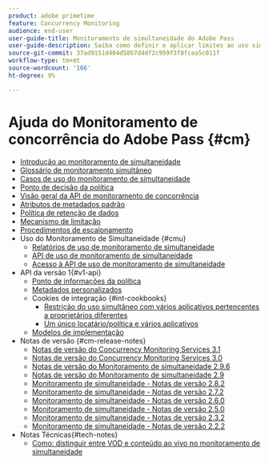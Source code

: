 ```yaml
---
product: adobe primetime
feature: Concurrency Monitoring
audience: end-user
user-guide-title: Monitoramento de simultaneidade do Adobe Pass
user-guide-description: Saiba como definir e aplicar limites ao uso simultâneo em vários aplicativos.
source-git-commit: 37ad9151d404d58b7d4df2c959f3f8fcaa5c011f
workflow-type: tm+mt
source-wordcount: '166'
ht-degree: 9%

---
```



# Ajuda do Monitoramento de concorrência do Adobe Pass {#cm}

+ [Introdução ao monitoramento de simultaneidade](cm-home.md)
+ [Glossário de monitoramento simultâneo](cm-glossary.md)
+ [Casos de uso do monitoramento de simultaneidade](cm-use-cases.md)
+ [Ponto de decisão da política](cm-policy-decision-point.md)
+ [Visão geral da API de monitoramento de concorrência](cm-api-overview.md)
+ [Atributos de metadados padrão](standard-metadata-attributes.md)
+ [Política de retenção de dados](data-retention-policy.md)
+ [Mecanismo de limitação](throttling-mechanism.md)
+ [Procedimentos de escalonamento](cm-escalation-procedures.md)
+ Uso do Monitoramento de Simultaneidade {#cmu}
   + [Relatórios de uso de monitoramento de simultaneidade](cm-usage-reports.md)
   + [API de uso de monitoramento de simultaneidade](cmu-api.md)
   + [Acesso à API de uso de monitoramento de simultaneidade](cmu-api-access.md)
+ API da versão 1{#v1-api}
   + [Ponto de informações da política](policy-info-pt-versionone.md)
   + [Metadados personalizados](custom-metadata.md)
   + Cookies de integração {#int-cookbooks}
      + [Restrição do uso simultâneo com vários aplicativos pertencentes a proprietários diferentes](restrict-concurr-usage-mult-apps.md)
      + [Um único locatário/política e vários aplicativos](single-tenant-policy-mult-app.md)
   + [Modelos de implementação](implementation-models.md)
+ Notas de versão {#cm-release-notes}
   + [Notas de versão do Concurrency Monitoring Services 3.1](rn-cm-services-31.md)
   + [Notas de versão do Concurrency Monitoring Services 3.0](rn-cm-services-30.md)
   + [Notas de versão do Monitoramento de simultaneidade 2.9.6](rn-cm-296.md)
   + [Notas de versão do Monitoramento de simultaneidade 2.9](rn-cm-29.md)
   + [Monitoramento de simultaneidade - Notas de versão 2.8.2](rn-cm-282.md)
   + [Monitoramento de simultaneidade - Notas de versão 2.7.2](rn-cm-272.md)
   + [Monitoramento de simultaneidade - Notas de versão 2.6.0](rn-cm-260.md)
   + [Monitoramento de simultaneidade - Notas de versão 2.5.0](rn-cm-250.md)
   + [Monitoramento de simultaneidade - Notas de versão 2.3.2](rn-cm-232.md)
   + [Monitoramento de simultaneidade - Notas de versão 2.2.2](rn-cm-222.md)
+ Notas Técnicas{#tech-notes}
   + [Como: distinguir entre VOD e conteúdo ao vivo no monitoramento de simultaneidade](vod-live-dist.md)

<!--    + [Usage reports](usage-rep-versionone.md) -->

